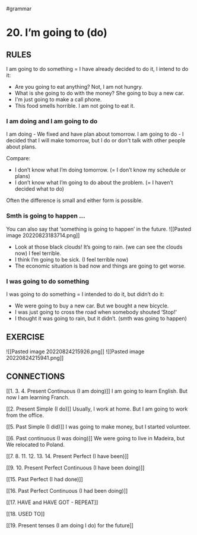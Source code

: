#grammar 
# 20. I’m going to (do)
## RULES
I am going to do something = I have already decided to do it, I intend to do it:
- Are you going to eat anything? Not, I am not hungry. 
- What is she going to do with the money? She going to buy a new car.
- I'm just going to make a call phone.
- This food smells horrible. I am not going to eat it.

### I am doing and I am going to do
I am doing - We fixed and have plan about tomorrow.
I am going to do - I decided that I will make tomorrow, but I do or don't talk with other people about plans.

Compare:  
- I don’t know what I’m doing tomorrow. (= I don’t know my schedule or plans)  
- I don’t know what I’m going to do about the problem. (= I haven’t decided what to do)

Often the difference is small and either form is possible.

### Smth is going to happen ...
You can also say that ‘something is going to happen’ in the future. 
![[Pasted image 20220823183714.png]]
- Look at those black clouds! It’s going to rain. (we can see the clouds now) I feel terrible.
- I think I’m going to be sick. (I feel terrible now)
- The economic situation is bad now and things are going to get worse.

### I was going to do something 
I was going to do something = I intended to do it, but didn’t do it:
- We were going to buy a new car. But we bought a new bicycle.
- I was just going to cross the road when somebody shouted ‘Stop!’
- I thought it was going to rain, but it didn’t. (smth was going to happen)


## EXERCISE
![[Pasted image 20220824215926.png]]
![[Pasted image 20220824215941.png]]

## CONNECTIONS
[[1. 3. 4. Present Continuous (I am doing)]]
I am going to learn English. But now I am learning Franch.

[[2. Present Simple (I do)]]
Usually, I work at home. But I am going to work from the office.

[[5. Past Simple (I did)]]
I was going to make money, but I started volunteer.

[[6. Past continuous (I was doing)]]
We were going to live in Madeira, but We relocated to Poland.

[[7. 8. 11. 12. 13. 14. Present Perfect (I have been)]]


[[9. 10. Present Perfect Continuous (I have been doing)]]


[[15. Past Perfect (I had done)]]


[[16. Past Perfect Continuous (I had been doing)]]


[[17. HAVE and HAVE GOT - REPEAT]]


[[18. USED TO]]


[[19. Present tenses (I am doing  I do) for the future]]

